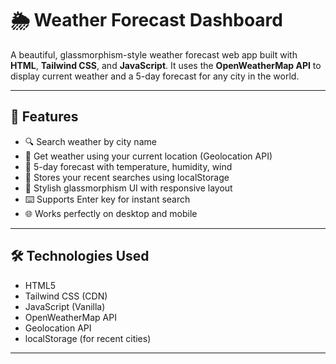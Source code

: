 # 🌦️ Weather Forecast Dashboard

A beautiful, glassmorphism-style weather forecast web app built with **HTML**, **Tailwind CSS**, and **JavaScript**. It uses the **OpenWeatherMap API** to display current weather and a 5-day forecast for any city in the world.

---

## 🚀 Features

- 🔍 Search weather by city name
- 📍 Get weather using your current location (Geolocation API)
- 📅 5-day forecast with temperature, humidity, wind
- 💾 Stores your recent searches using localStorage
- 🧊 Stylish glassmorphism UI with responsive layout
- ⌨️ Supports Enter key for instant search
- 🌐 Works perfectly on desktop and mobile

---

## 🛠️ Technologies Used

- HTML5
- Tailwind CSS (CDN)
- JavaScript (Vanilla)
- OpenWeatherMap API
- Geolocation API
- localStorage (for recent cities)

---